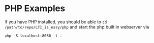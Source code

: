 # PHP Examples

If you have PHP installed, you should be able to `cd /path/to/repo/LTI_is_easy/php` and start the php built in webserver via 

```
php -S localhost:8080 -t .
```

